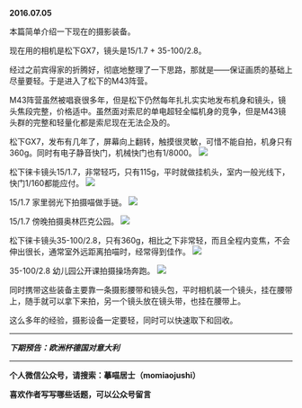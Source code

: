 **2016.07.05**

本篇简单介绍一下现在的摄影装备。

现在用的相机是松下GX7，镜头是15/1.7 + 35-100/2.8。

经过之前宾得家的折腾好，彻底地整理了一下思路，那就是——保证画质的基础上尽量要轻。于是进入了松下的M43阵营。

M43阵营虽然被唱衰很多年，但是松下仍然每年扎扎实实地发布机身和镜头，镜头焦段完整，价格适中。虽然面对索尼的单电超轻全幅机身的竞争，但是M43镜头群的完整和轻量化都是索尼现在无法企及的。

松下GX7，发布有几年了，屏幕向上翻转，触摸很灵敏，可惜不能自拍，机身只有360g。同时有电子静音快门，机械快门也有1/8000。
![](http://upload-images.jianshu.io/upload_images/51001-458424d7397b6b0e.png?imageMogr2/auto-orient/strip%7CimageView2/2/w/1240)

松下徕卡镜头15/1.7，非常轻巧，只有115g，平时就做挂机头，室内一般光线下，快门1/160都能应付。
![](http://upload-images.jianshu.io/upload_images/51001-697439a69b46fda3.png?imageMogr2/auto-orient/strip%7CimageView2/2/w/1240)

15/1.7 家里弱光下拍摄喵做手链。
![](http://upload-images.jianshu.io/upload_images/51001-5971fc75a1a9e2b6.jpg?imageMogr2/auto-orient/strip%7CimageView2/2/w/1240)

15/1.7 傍晚拍摄奥林匹克公园。
![](http://upload-images.jianshu.io/upload_images/51001-3bf45bacb0a01b97.jpg?imageMogr2/auto-orient/strip%7CimageView2/2/w/1240)

松下徕卡镜头35-100/2.8，只有360g，相比之下非常轻，而且全程内变焦，不会伸出很长，通常室外远距离拍喵时，经常得到佳作。
![](http://upload-images.jianshu.io/upload_images/51001-4bb6f94bf2bf88b9.png?imageMogr2/auto-orient/strip%7CimageView2/2/w/1240)

35-100/2.8 幼儿园公开课拍摄操场奔跑。
![](http://upload-images.jianshu.io/upload_images/51001-a7bbd42caf959959.jpg?imageMogr2/auto-orient/strip%7CimageView2/2/w/1240)

同时携带这些装备主要靠一条摄影腰带和镜头包，平时相机装一个镜头，挂在腰带上，随手就可以拿下来拍，另一个镜头放在镜头带，也挂在腰带上。

这么多年的经验，摄影设备一定要轻，同时可以快速取下和回收。

***

***下期预告：欧洲杯德国对意大利***

***

**个人微信公众号，请搜索：摹喵居士（momiaojushi）**

**喜欢作者写写哪些话题，可以公众号留言**